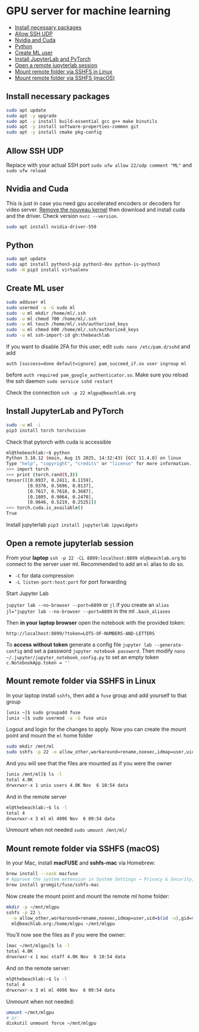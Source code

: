 # GPU server for machine learning

<!-- vim-markdown-toc GFM -->

- [Install necessary packages](#install-necessary-packages)
- [Allow SSH UDP](#allow-ssh-udp)
- [Nvidia and Cuda](#nvidia-and-cuda)
- [Python](#python)
- [Create ML user](#create-ml-user)
- [Install JupyterLab and PyTorch](#install-jupyterlab-and-pytorch)
- [Open a remote jupyterlab session](#open-a-remote-jupyterlab-session)
- [Mount remote folder via SSHFS in Linux](#mount-remote-folder-via-sshfs-in-linux)
- [Mount remote folder via SSHFS (macOS)](#mount-remote-folder-via-sshfs-macos)

<!-- vim-markdown-toc -->

## Install necessary packages

```bash
sudo apt update
sudo apt -y upgrade
sudo apt -y install build-essential gcc g++ make binutils
sudo apt -y install software-properties-common git
sudo apt -y install cmake pkg-config
```

## Allow SSH UDP

Replace with your actual SSH port `sudo ufw allow 22/udp comment "ML"` and `sudo ufw reload`


## Nvidia and Cuda

This is just in case you need gpu accelerated encoders or decoders for video server. [Remove the nouveau kernel](https://tutorials.technology/tutorials/85-How-to-remove-Nouveau-kernel-driver-Nvidia-install-error.html) then download and install cuda and the driver. Check version `nvcc --version`.

```bash
sudo apt install nvidia-driver-550
```

## Python

```bash
sudo apt update
sudo apt install python3-pip python3-dev python-is-python3
sudo -H pip3 install virtualenv
```

## Create ML user

```bash
sudo adduser ml
sudo usermod -a -G sudo ml
sudo -u ml mkdir /home/ml/.ssh
sudo -u ml chmod 700 /home/ml/.ssh
sudo -u ml touch /home/ml/.ssh/authorized_keys
sudo -u ml chmod 600 /home/ml/.ssh/authorized_keys
sudo -u ml ssh-import-id gh:thebeachlab
```

If you want to disable 2FA for this user, edit `sudo nano /etc/pam.d/sshd` and add

`auth [success=done default=ignore] pam_succeed_if.so user ingroup ml`

before `auth required pam_google_authenticator.so`. Make sure you reload the ssh daemon `sudo service sshd restart`

Check the connection `ssh -p 22 mlgpu@beachlab.org`

## Install JupyterLab and PyTorch

```bash
sudo -u ml -i
pip3 install torch torchvision
```

Check that pytorch with cuda is accessible

```bash
ml@thebeachlab:~$ python
Python 3.10.12 (main, Aug 15 2025, 14:32:43) [GCC 11.4.0] on linux
Type "help", "copyright", "credits" or "license" for more information.
>>> import torch
>>> print (torch.rand(5,3))
tensor([[0.8937, 0.2411, 0.1159],
        [0.9376, 0.5696, 0.0137],
        [0.7617, 0.7618, 0.3687],
        [0.1805, 0.9064, 0.2470],
        [0.9646, 0.5219, 0.2525]])
>>> torch.cuda.is_available()
True
```

Install jupyterlab `pip3 install jupyterlab ipywidgets`

## Open a remote jupyterlab session

From your **laptop** `ssh -p 22 -CL 8899:localhost:8899 ml@beachlab.org` to connect to the server user ml. Recommended to add an `ml` alias to do so.

- `-C` for data compression
- `-L listen-port:host:port` for port forwarding

Start Jupyter Lab

`jupyter lab --no-browser --port=8899` or `jl` if you create an `alias jl="jupyter lab --no-browser --port=8899` in the ml `.bash_aliases`

Then **in your laptop browser** open the notebook with the provided token:

`http://localhost:8899/?token=LOTS-OF-NUMBERS-AND-LETTERS`

To **access without token** generate a config file `jupyter lab --generate-config` and set a password  `jupyter notebook password`. Then modify `nano ~/.jupyter/jupyter_notebook_config.py` to set an empty token `c.NotebookApp.token = ''`

## Mount remote folder via SSHFS in Linux

In your laptop install `sshfs`, then add a `fuse` group and add yourself to that group

```bash
[unix ~]$ sudo groupadd fuse
[unix ~]$ sudo usermod -a -G fuse unix
```

Logout and login for the changes to apply. Now you can create the mount point and mount the `ml` home folder

```bash
sudo mkdir /mnt/ml
sudo sshfs -p 22 -o allow_other,workaround=rename,noexec,idmap=user,uid=$(id -u),gid=$(id -g),default_permissions,IdentityFile=/home/unix/.ssh/id_rsa ml@beachlab.org:/home/mlgpu /mnt/mlgpu
```

And you will see that the files are mounted as if you were the owner

```bash
[unix /mnt/ml]$ ls -l
total 4.0K
drwxrwxr-x 1 unix users 4.0K Nov  6 10:54 data
```

And in the remote server

```bash
ml@thebeachlab:~$ ls -l
total 4
drwxrwxr-x 3 ml ml 4096 Nov  6 09:54 data
```

Unmount when not needed `sudo umount /mnt/ml/`

## Mount remote folder via SSHFS (macOS)

In your Mac, install **macFUSE** and **sshfs-mac** via Homebrew:

```bash
brew install --cask macfuse
# Approve the system extension in System Settings → Privacy & Security, then reboot.
brew install gromgit/fuse/sshfs-mac
```

Now create the mount point and mount the remote ml home folder:

```bash
mkdir -p ~/mnt/mlgpu
sshfs -p 22 \
  -o allow_other,workaround=rename,noexec,idmap=user,uid=$(id -u),gid=$(id -g),reconnect,ServerAliveInterval=15,ServerAliveCountMax=3,IdentityFile=~/.ssh/id_rsa \
  ml@beachlab.org:/home/mlgpu ~/mnt/mlgpu
```

You’ll now see the files as if you were the owner:

```bash
[mac ~/mnt/mlgpu]$ ls -l
total 4.0K
drwxrwxr-x 1 mac staff 4.0K Nov  6 10:54 data
```

And on the remote server:

```bash
ml@thebeachlab:~$ ls -l
total 4
drwxrwxr-x 3 ml ml 4096 Nov  6 09:54 data
```

Unmount when not needed:

```bash
umount ~/mnt/mlgpu
# or:
diskutil unmount force ~/mnt/mlgpu
```

